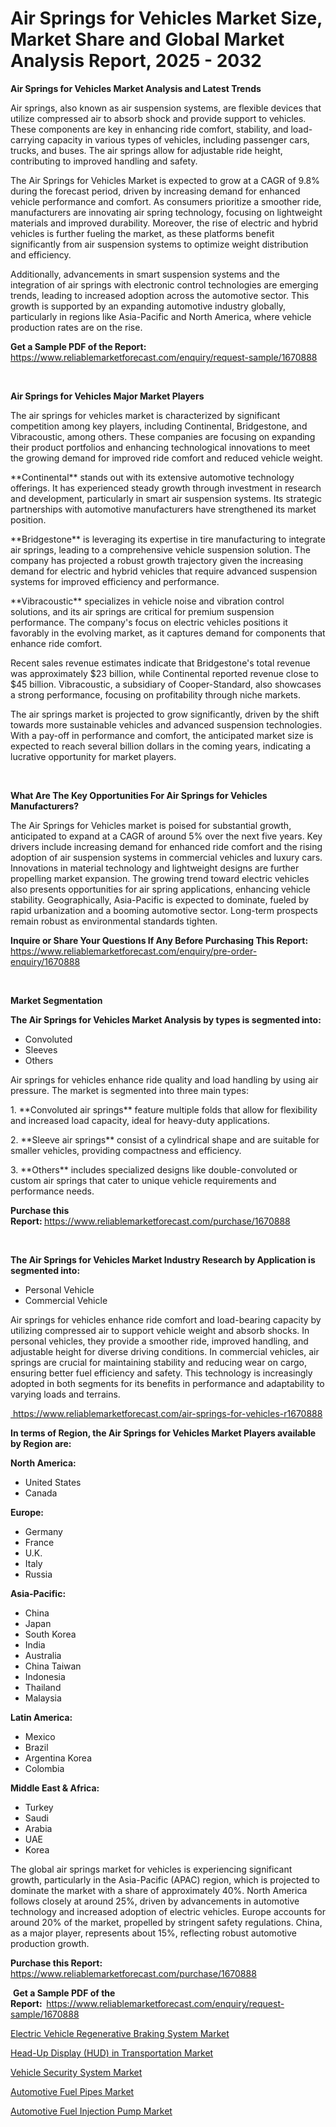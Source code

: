 <p><h1>Air Springs for Vehicles Market Size, Market Share and Global Market Analysis Report, 2025 - 2032</h1></p><p><strong>Air Springs for Vehicles Market Analysis and Latest Trends</strong></p>
<p><p>Air springs, also known as air suspension systems, are flexible devices that utilize compressed air to absorb shock and provide support to vehicles. These components are key in enhancing ride comfort, stability, and load-carrying capacity in various types of vehicles, including passenger cars, trucks, and buses. The air springs allow for adjustable ride height, contributing to improved handling and safety.</p><p>The Air Springs for Vehicles Market is expected to grow at a CAGR of 9.8% during the forecast period, driven by increasing demand for enhanced vehicle performance and comfort. As consumers prioritize a smoother ride, manufacturers are innovating air spring technology, focusing on lightweight materials and improved durability. Moreover, the rise of electric and hybrid vehicles is further fueling the market, as these platforms benefit significantly from air suspension systems to optimize weight distribution and efficiency.</p><p>Additionally, advancements in smart suspension systems and the integration of air springs with electronic control technologies are emerging trends, leading to increased adoption across the automotive sector. This growth is supported by an expanding automotive industry globally, particularly in regions like Asia-Pacific and North America, where vehicle production rates are on the rise.</p></p>
<p><strong>Get a Sample PDF of the Report:&nbsp;</strong> <a href="https://www.reliablemarketforecast.com/enquiry/request-sample/1670888?utm_campaign=1875&utm_medium=2&utm_source=Github&utm_content=ia&utm_term=25032025&utm_id=air-springs-for-vehicles">https://www.reliablemarketforecast.com/enquiry/request-sample/1670888</a></p>
<p>&nbsp;</p>
<p><strong>Air Springs for Vehicles Major Market Players</strong></p>
<p><p>The air springs for vehicles market is characterized by significant competition among key players, including Continental, Bridgestone, and Vibracoustic, among others. These companies are focusing on expanding their product portfolios and enhancing technological innovations to meet the growing demand for improved ride comfort and reduced vehicle weight.</p><p>**Continental** stands out with its extensive automotive technology offerings. It has experienced steady growth through investment in research and development, particularly in smart air suspension systems. Its strategic partnerships with automotive manufacturers have strengthened its market position.</p><p>**Bridgestone** is leveraging its expertise in tire manufacturing to integrate air springs, leading to a comprehensive vehicle suspension solution. The company has projected a robust growth trajectory given the increasing demand for electric and hybrid vehicles that require advanced suspension systems for improved efficiency and performance.</p><p>**Vibracoustic** specializes in vehicle noise and vibration control solutions, and its air springs are critical for premium suspension performance. The company's focus on electric vehicles positions it favorably in the evolving market, as it captures demand for components that enhance ride comfort.</p><p>Recent sales revenue estimates indicate that Bridgestone's total revenue was approximately $23 billion, while Continental reported revenue close to $45 billion. Vibracoustic, a subsidiary of Cooper-Standard, also showcases a strong performance, focusing on profitability through niche markets.</p><p>The air springs market is projected to grow significantly, driven by the shift towards more sustainable vehicles and advanced suspension technologies. With a pay-off in performance and comfort, the anticipated market size is expected to reach several billion dollars in the coming years, indicating a lucrative opportunity for market players.</p></p>
<p>&nbsp;</p>
<p><strong>What Are The Key Opportunities For Air Springs for Vehicles Manufacturers?</strong></p>
<p><p>The Air Springs for Vehicles market is poised for substantial growth, anticipated to expand at a CAGR of around 5% over the next five years. Key drivers include increasing demand for enhanced ride comfort and the rising adoption of air suspension systems in commercial vehicles and luxury cars. Innovations in material technology and lightweight designs are further propelling market expansion. The growing trend toward electric vehicles also presents opportunities for air spring applications, enhancing vehicle stability. Geographically, Asia-Pacific is expected to dominate, fueled by rapid urbanization and a booming automotive sector. Long-term prospects remain robust as environmental standards tighten.</p></p>
<p><strong>Inquire or Share Your Questions If Any Before Purchasing This Report:</strong> <a href="https://www.reliablemarketforecast.com/enquiry/pre-order-enquiry/1670888?utm_campaign=1875&utm_medium=2&utm_source=Github&utm_content=ia&utm_term=25032025&utm_id=air-springs-for-vehicles">https://www.reliablemarketforecast.com/enquiry/pre-order-enquiry/1670888</a></p>
<p>&nbsp;</p>
<p><strong>Market Segmentation</strong></p>
<p><strong>The Air Springs for Vehicles Market Analysis by types is segmented into:</strong></p>
<p><ul><li>Convoluted</li><li>Sleeves</li><li>Others</li></ul></p>
<p><p>Air springs for vehicles enhance ride quality and load handling by using air pressure. The market is segmented into three main types: </p><p>1. **Convoluted air springs** feature multiple folds that allow for flexibility and increased load capacity, ideal for heavy-duty applications.</p><p>2. **Sleeve air springs** consist of a cylindrical shape and are suitable for smaller vehicles, providing compactness and efficiency.</p><p>3. **Others** includes specialized designs like double-convoluted or custom air springs that cater to unique vehicle requirements and performance needs.</p></p>
<p><strong>Purchase this Report:&nbsp;</strong><a href="https://www.reliablemarketforecast.com/purchase/1670888?utm_campaign=1875&utm_medium=2&utm_source=Github&utm_content=ia&utm_term=25032025&utm_id=air-springs-for-vehicles">https://www.reliablemarketforecast.com/purchase/1670888</a></p>
<p>&nbsp;</p>
<p><strong>The Air Springs for Vehicles Market Industry Research by Application is segmented into:</strong></p>
<p><ul><li>Personal Vehicle</li><li>Commercial Vehicle</li></ul></p>
<p><p>Air springs for vehicles enhance ride comfort and load-bearing capacity by utilizing compressed air to support vehicle weight and absorb shocks. In personal vehicles, they provide a smoother ride, improved handling, and adjustable height for diverse driving conditions. In commercial vehicles, air springs are crucial for maintaining stability and reducing wear on cargo, ensuring better fuel efficiency and safety. This technology is increasingly adopted in both segments for its benefits in performance and adaptability to varying loads and terrains.</p></p>
<p><a href="https://www.reliablemarketforecast.com/air-springs-for-vehicles-r1670888?utm_campaign=1875&utm_medium=2&utm_source=Github&utm_content=ia&utm_term=25032025&utm_id=air-springs-for-vehicles">&nbsp;https://www.reliablemarketforecast.com/air-springs-for-vehicles-r1670888</a></p>
<p><strong>In terms of Region, the Air Springs for Vehicles Market Players available by Region are:</strong></p>
<p>
    <p> <strong> North America: </strong>
        <ul>
            <li>United States</li>
            <li>Canada</li>
        </ul>
        </p> 
    <p> <strong> Europe: </strong>
        <ul>
            <li>Germany</li>
            <li>France</li>
            <li>U.K.</li>
            <li>Italy</li>
            <li>Russia</li>
        </ul>
        </p> 
    <p> <strong> Asia-Pacific: </strong>
        <ul>
            <li>China</li>
            <li>Japan</li>
            <li>South Korea</li>
            <li>India</li>
            <li>Australia</li>
            <li>China Taiwan</li>
            <li>Indonesia</li>
            <li>Thailand</li>
            <li>Malaysia</li>
        </ul>
        </p> 
    <p> <strong> Latin America: </strong>
        <ul>
            <li>Mexico</li>
            <li>Brazil</li>
            <li>Argentina Korea</li>
            <li>Colombia</li>
        </ul>
        </p> 
    <p> <strong> Middle East & Africa: </strong>
        <ul>
            <li>Turkey</li>
            <li>Saudi</li>
            <li>Arabia</li>
            <li>UAE</li>
            <li>Korea</li>
        </ul>
    </p>
    </p>
<p><p>The global air springs market for vehicles is experiencing significant growth, particularly in the Asia-Pacific (APAC) region, which is projected to dominate the market with a share of approximately 40%. North America follows closely at around 25%, driven by advancements in automotive technology and increased adoption of electric vehicles. Europe accounts for around 20% of the market, propelled by stringent safety regulations. China, as a major player, represents about 15%, reflecting robust automotive production growth.</p></p>
<p><strong>Purchase this Report: </strong><a href="https://www.reliablemarketforecast.com/purchase/1670888?utm_campaign=1875&utm_medium=2&utm_source=Github&utm_content=ia&utm_term=25032025&utm_id=air-springs-for-vehicles">https://www.reliablemarketforecast.com/purchase/1670888</a></p>
<p>&nbsp;<strong>Get a Sample PDF of the Report:&nbsp;&nbsp;</strong><a href="https://www.reliablemarketforecast.com/enquiry/request-sample/1670888?utm_campaign=1875&utm_medium=2&utm_source=Github&utm_content=ia&utm_term=25032025&utm_id=air-springs-for-vehicles">https://www.reliablemarketforecast.com/enquiry/request-sample/1670888</a></p>
<p><strong></strong></p>
<p><p><a href="https://github.com/omemaeuseda/Market-Research-Report-List-1/blob/main/electric-vehicle-regenerative-braking-system-market.md?utm_campaign=1875&utm_medium=2&utm_source=Github&utm_content=ia&utm_term=25032025&utm_id=air-springs-for-vehicles">Electric Vehicle Regenerative Braking System Market</a></p><p><a href="https://github.com/sitarzerpa3d/Market-Research-Report-List-1/blob/main/head-up-display-hud-in-transportation-market.md?utm_campaign=1875&utm_medium=2&utm_source=Github&utm_content=ia&utm_term=25032025&utm_id=air-springs-for-vehicles">Head-Up Display (HUD) in Transportation Market</a></p><p><a href="https://github.com/rentzszaszjn/Market-Research-Report-List-1/blob/main/vehicle-security-system-market.md?utm_campaign=1875&utm_medium=2&utm_source=Github&utm_content=ia&utm_term=25032025&utm_id=air-springs-for-vehicles">Vehicle Security System Market</a></p><p><a href="https://github.com/doganaqev/Market-Research-Report-List-1/blob/main/automotive-fuel-pipes-market.md?utm_campaign=1875&utm_medium=2&utm_source=Github&utm_content=ia&utm_term=25032025&utm_id=air-springs-for-vehicles">Automotive Fuel Pipes Market</a></p><p><a href="https://github.com/yenagmah/Market-Research-Report-List-1/blob/main/automotive-fuel-injection-pump-market.md?utm_campaign=1875&utm_medium=2&utm_source=Github&utm_content=ia&utm_term=25032025&utm_id=air-springs-for-vehicles">Automotive Fuel Injection Pump Market</a></p></p>